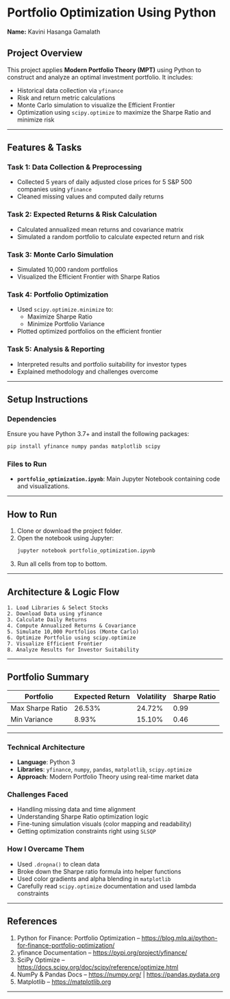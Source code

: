 
# Portfolio Optimization Using Python

**Name:** Kavini Hasanga Gamalath  

##  Project Overview

This project applies **Modern Portfolio Theory (MPT)** using Python to construct and analyze an optimal investment portfolio. It includes:
- Historical data collection via `yfinance`
- Risk and return metric calculations
- Monte Carlo simulation to visualize the Efficient Frontier
- Optimization using `scipy.optimize` to maximize the Sharpe Ratio and minimize risk

---

##  Features & Tasks

###  Task 1: Data Collection & Preprocessing
- Collected 5 years of daily adjusted close prices for 5 S&P 500 companies using `yfinance`
- Cleaned missing values and computed daily returns

###  Task 2: Expected Returns & Risk Calculation
- Calculated annualized mean returns and covariance matrix
- Simulated a random portfolio to calculate expected return and risk

###  Task 3: Monte Carlo Simulation
- Simulated 10,000 random portfolios
- Visualized the Efficient Frontier with Sharpe Ratios

###  Task 4: Portfolio Optimization
- Used `scipy.optimize.minimize` to:
  - Maximize Sharpe Ratio
  - Minimize Portfolio Variance
- Plotted optimized portfolios on the efficient frontier

###  Task 5: Analysis & Reporting
- Interpreted results and portfolio suitability for investor types
- Explained methodology and challenges overcome

---

##  Setup Instructions

### Dependencies
Ensure you have Python 3.7+ and install the following packages:

```bash
pip install yfinance numpy pandas matplotlib scipy
```

###  Files to Run

- **`portfolio_optimization.ipynb`**: Main Jupyter Notebook containing code and visualizations.

---

##  How to Run

1. Clone or download the project folder.
2. Open the notebook using Jupyter:
   ```bash
   jupyter notebook portfolio_optimization.ipynb
   ```
3. Run all cells from top to bottom.

---

##  Architecture & Logic Flow

```text
1. Load Libraries & Select Stocks
2. Download Data using yfinance
3. Calculate Daily Returns
4. Compute Annualized Returns & Covariance
5. Simulate 10,000 Portfolios (Monte Carlo)
6. Optimize Portfolio using scipy.optimize
7. Visualize Efficient Frontier
8. Analyze Results for Investor Suitability
```

---

##  Portfolio Summary

| Portfolio           | Expected Return | Volatility | Sharpe Ratio |
|---------------------|------------------|------------|---------------|
| Max Sharpe Ratio    | 26.53%           | 24.72%     | 0.99          |
| Min Variance        | 8.93%            | 15.10%     | 0.46          |

---

###  Technical Architecture
- **Language**: Python 3
- **Libraries**: `yfinance`, `numpy`, `pandas`, `matplotlib`, `scipy.optimize`
- **Approach**: Modern Portfolio Theory using real-time market data

###  Challenges Faced
- Handling missing data and time alignment
- Understanding Sharpe Ratio optimization logic
- Fine-tuning simulation visuals (color mapping and readability)
- Getting optimization constraints right using `SLSQP`

###  How I Overcame Them
- Used `.dropna()` to clean data
- Broke down the Sharpe ratio formula into helper functions
- Used color gradients and alpha blending in `matplotlib`
- Carefully read `scipy.optimize` documentation and used lambda constraints

---

##  References

1. Python for Finance: Portfolio Optimization – https://blog.mlq.ai/python-for-finance-portfolio-optimization/
2. yfinance Documentation – https://pypi.org/project/yfinance/
3. SciPy Optimize – https://docs.scipy.org/doc/scipy/reference/optimize.html
4. NumPy & Pandas Docs – https://numpy.org/ | https://pandas.pydata.org
5. Matplotlib – https://matplotlib.org

---


